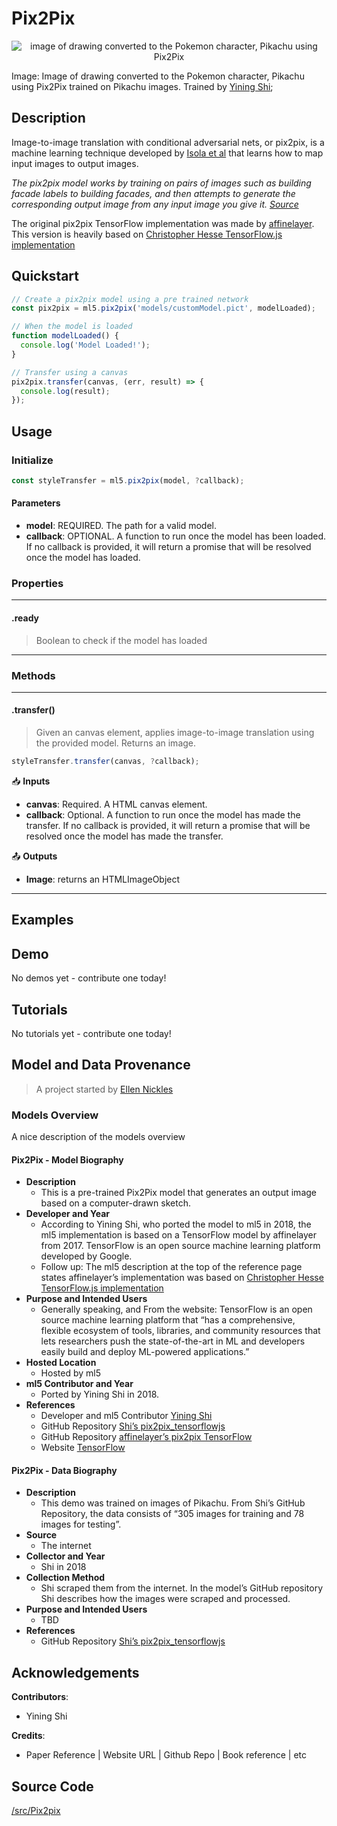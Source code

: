 # Pix2Pix


<center>
    <img style="display:block; max-height:20rem" alt="image of drawing converted to the Pokemon character, Pikachu using Pix2Pix" src="_media/reference__header-pix2pix.png">
</center>

Image: Image of drawing converted to the Pokemon character, Pikachu using Pix2Pix trained on Pikachu images. Trained by [Yining Shi](https://1023.io);

## Description

Image-to-image translation with conditional adversarial nets, or pix2pix, is a machine learning technique developed by
[Isola et al](https://github.com/phillipi/pix2pix) that learns how to map input images to output images.

*The pix2pix model works by training on pairs of images such as building facade labels to building facades, and then attempts to generate the corresponding output image from any input image you give it. [Source](https://affinelayer.com/pixsrv/)*

The original pix2pix TensorFlow implementation was made by [affinelayer](https://github.com/affinelayer/pix2pix-tensorflow).
This version is heavily based on [Christopher Hesse TensorFlow.js implementation](https://github.com/affinelayer/pix2pix-tensorflow/tree/master/server)

## Quickstart

```js
// Create a pix2pix model using a pre trained network
const pix2pix = ml5.pix2pix('models/customModel.pict', modelLoaded);

// When the model is loaded
function modelLoaded() {
  console.log('Model Loaded!');
}

// Transfer using a canvas
pix2pix.transfer(canvas, (err, result) => {
  console.log(result);
});
```


## Usage

### Initialize

```js
const styleTransfer = ml5.pix2pix(model, ?callback);
```

#### Parameters
* **model**: REQUIRED. The path for a valid model.
* **callback**: OPTIONAL. A function to run once the model has been loaded. If no callback is provided, it will return a promise that will be resolved once the model has loaded.


### Properties

***
#### .ready
> Boolean to check if the model has loaded
***


### Methods


***
#### .transfer()
> Given an canvas element, applies image-to-image translation using the provided model. Returns an image.

```js
styleTransfer.transfer(canvas, ?callback);
```

📥 **Inputs**

* **canvas**: Required. A HTML canvas element.
* **callback**: Optional. A function to run once the model has made the transfer. If no callback is provided, it will return a promise that will be resolved once the model has made the transfer.

📤 **Outputs**

* **Image**: returns an HTMLImageObject

***


## Examples

## Demo

No demos yet - contribute one today!

## Tutorials

No tutorials yet - contribute one today!


## Model and Data Provenance
> A project started by [Ellen Nickles](https://github.com/ellennickles/)

### Models Overview

A nice description of the models overview

#### Pix2Pix - Model Biography

- **Description**
  - This is a pre-trained Pix2Pix model that generates an output image based on a computer-drawn sketch.
- **Developer and Year**
  - According to Yining Shi, who ported the model to ml5 in 2018, the ml5 implementation is based on a TensorFlow model by affinelayer from 2017. TensorFlow is an open source machine learning platform developed by Google. 
  - Follow up: The ml5 description at the top of the reference page states affinelayer’s implementation was based on [Christopher Hesse TensorFlow.js implementation](https://github.com/affinelayer/pix2pix-tensorflow/tree/master/server)
- **Purpose and Intended Users**
  - Generally speaking, and From the website: TensorFlow is an open source machine learning platform that “has a comprehensive, flexible ecosystem of tools, libraries, and community resources that lets researchers push the state-of-the-art in ML and developers easily build and deploy ML-powered applications.”
- **Hosted Location**
  - Hosted by ml5
- **ml5 Contributor and Year**
  - Ported by Yining Shi in 2018.
- **References**
  - Developer and ml5 Contributor [Yining Shi](https://1023.io/)
  - GitHub Repository [Shi’s pix2pix_tensorflowjs](https://github.com/yining1023/pix2pix_tensorflowjs)
  - GitHub Repository [affinelayer’s pix2pix TensorFlow](https://github.com/affinelayer/pix2pix-tensorflow)
  - Website [TensorFlow](https://www.tensorflow.org/)

#### Pix2Pix - Data Biography

- **Description**
  - This demo was trained on images of Pikachu. From Shi’s GitHub Repository, the data consists of “305 images for training and 78 images for testing”.
- **Source**
  - The internet
- **Collector and Year**
  - Shi in 2018
- **Collection Method**
  - Shi scraped them from the internet. In the model’s GitHub repository Shi describes how the images were scraped and processed.
- **Purpose and Intended Users**
  - TBD
- **References**
  - GitHub Repository [Shi’s pix2pix_tensorflowjs](https://github.com/yining1023/pix2pix_tensorflowjs)



## Acknowledgements

**Contributors**:
  * Yining Shi

**Credits**:
  * Paper Reference | Website URL | Github Repo | Book reference | etc

## Source Code

[/src/Pix2pix](https://github.com/ml5js/ml5-library/tree/main/src/Pix2pix)
